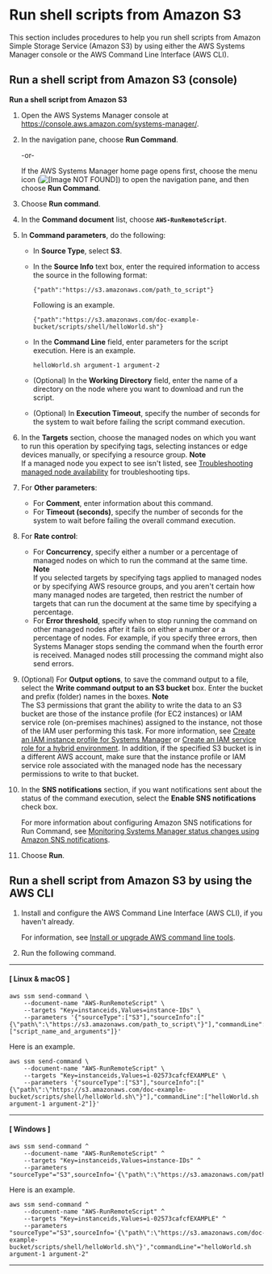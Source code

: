 # Run shell scripts from Amazon S3<a name="integration-s3-shell"></a>

This section includes procedures to help you run shell scripts from Amazon Simple Storage Service \(Amazon S3\) by using either the AWS Systems Manager console or the AWS Command Line Interface \(AWS CLI\)\.

## Run a shell script from Amazon S3 \(console\)<a name="integration-s3-ruby-console"></a>

**Run a shell script from Amazon S3**

1. Open the AWS Systems Manager console at [https://console\.aws\.amazon\.com/systems\-manager/](https://console.aws.amazon.com/systems-manager/)\.

1. In the navigation pane, choose **Run Command**\.

   \-or\-

   If the AWS Systems Manager home page opens first, choose the menu icon \(![\[Image NOT FOUND\]](http://docs.aws.amazon.com/systems-manager/latest/userguide/images/menu-icon-small.png)\) to open the navigation pane, and then choose **Run Command**\.

1. Choose **Run command**\.

1. In the **Command document** list, choose **`AWS-RunRemoteScript`**\.

1. In **Command parameters**, do the following:
   + In **Source Type**, select **S3**\. 
   + In the **Source Info** text box, enter the required information to access the source in the following format:

     ```
     {"path":"https://s3.amazonaws.com/path_to_script"}
     ```

     Following is an example\.

     ```
     {"path":"https://s3.amazonaws.com/doc-example-bucket/scripts/shell/helloWorld.sh"}
     ```
   + In the **Command Line** field, enter parameters for the script execution\. Here is an example\.

     ```
     helloWorld.sh argument-1 argument-2
     ```
   + \(Optional\) In the **Working Directory** field, enter the name of a directory on the node where you want to download and run the script\.
   + \(Optional\) In **Execution Timeout**, specify the number of seconds for the system to wait before failing the script command execution\. 

1. In the **Targets** section, choose the managed nodes on which you want to run this operation by specifying tags, selecting instances or edge devices manually, or specifying a resource group\.
**Note**  
If a managed node you expect to see isn't listed, see [Troubleshooting managed node availability](troubleshooting-managed-instances.md) for troubleshooting tips\.

1. For **Other parameters**:
   + For **Comment**, enter information about this command\.
   + For **Timeout \(seconds\)**, specify the number of seconds for the system to wait before failing the overall command execution\. 

1. For **Rate control**:
   + For **Concurrency**, specify either a number or a percentage of managed nodes on which to run the command at the same time\.
**Note**  
If you selected targets by specifying tags applied to managed nodes or by specifying AWS resource groups, and you aren't certain how many managed nodes are targeted, then restrict the number of targets that can run the document at the same time by specifying a percentage\.
   + For **Error threshold**, specify when to stop running the command on other managed nodes after it fails on either a number or a percentage of nodes\. For example, if you specify three errors, then Systems Manager stops sending the command when the fourth error is received\. Managed nodes still processing the command might also send errors\.

1. \(Optional\) For **Output options**, to save the command output to a file, select the **Write command output to an S3 bucket** box\. Enter the bucket and prefix \(folder\) names in the boxes\.
**Note**  
The S3 permissions that grant the ability to write the data to an S3 bucket are those of the instance profile \(for EC2 instances\) or IAM service role \(on\-premises machines\) assigned to the instance, not those of the IAM user performing this task\. For more information, see [Create an IAM instance profile for Systems Manager](setup-instance-profile.md) or [Create an IAM service role for a hybrid environment](sysman-service-role.md)\. In addition, if the specified S3 bucket is in a different AWS account, make sure that the instance profile or IAM service role associated with the managed node has the necessary permissions to write to that bucket\.

1. In the **SNS notifications** section, if you want notifications sent about the status of the command execution, select the **Enable SNS notifications** check box\.

   For more information about configuring Amazon SNS notifications for Run Command, see [Monitoring Systems Manager status changes using Amazon SNS notifications](monitoring-sns-notifications.md)\.

1. Choose **Run**\.

## Run a shell script from Amazon S3 by using the AWS CLI<a name="integration-s3-shell-cli"></a>

1. Install and configure the AWS Command Line Interface \(AWS CLI\), if you haven't already\.

   For information, see [Install or upgrade AWS command line tools](getting-started-cli.md)\.

1. Run the following command\.

------
#### [ Linux & macOS ]

   ```
   aws ssm send-command \
       --document-name "AWS-RunRemoteScript" \
       --targets "Key=instanceids,Values=instance-IDs" \
       --parameters '{"sourceType":["S3"],"sourceInfo":["{\"path\":\"https://s3.amazonaws.com/path_to_script\"}"],"commandLine":["script_name_and_arguments"]}'
   ```

   Here is an example\.

   ```
   aws ssm send-command \
       --document-name "AWS-RunRemoteScript" \
       --targets "Key=instanceids,Values=i-02573cafcfEXAMPLE" \
       --parameters '{"sourceType":["S3"],"sourceInfo":["{\"path\":\"https://s3.amazonaws.com/doc-example-bucket/scripts/shell/helloWorld.sh\"}"],"commandLine":["helloWorld.sh argument-1 argument-2"]}'
   ```

------
#### [ Windows ]

   ```
   aws ssm send-command ^
       --document-name "AWS-RunRemoteScript" ^
       --targets "Key=instanceids,Values=instance-IDs" ^
       --parameters "sourceType"="S3",sourceInfo='{\"path\":\"https://s3.amazonaws.com/path_to_script\"}',"commandLine"="script_name_and_arguments"
   ```

   Here is an example\.

   ```
   aws ssm send-command ^
       --document-name "AWS-RunRemoteScript" ^
       --targets "Key=instanceids,Values=i-02573cafcfEXAMPLE" ^
       --parameters "sourceType"="S3",sourceInfo='{\"path\":\"https://s3.amazonaws.com/doc-example-bucket/scripts/shell/helloWorld.sh\"}',"commandLine"="helloWorld.sh argument-1 argument-2"
   ```

------